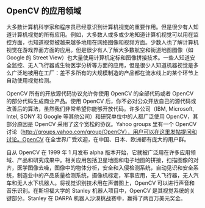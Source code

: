 ## OpenCV 的应用领域

大多数计算机科学家和程序员已经意识到计算机视觉的重要作用。但是很少有人知道计算机视觉的所有应用。例如，大多数人或多或少地知道计算机视觉可以用在监控方面，也知道视觉被越来越多地用在网络图像和视频方面。少数人也了解计算机视觉在游戏界面方面的应用。但是很少有人了解大多数航空和街道地图图像（如 Google 的 Street View）也大量使用计算机定标和图像拼接技术。一些人知道安全监控、无人飞行器或生物医学分析等方面的应用，但是很少人知道机器视觉是多么广泛地被用在工厂：差不多所有的大规模制造的产品都在流水线上的某个环节上自动使用视觉检测。

OpenCV 所有的开放源代码协议允许你使用 OpenCV 的全部代码或者 OpenCV 的部分代码生成商业产品。使用 OpenCV 后，你不必对公众开放自己的源代码或改善后的算法，虽然我们非常希望你能够开放代码。许多公司（IBM, Microsoft, Intel, SONY 和 Google 等其他公司）和研究单位中的人都广泛使用 OpenCV，其部分原因是 OpenCV 采用了这个宽松的协议。Yahoo groups 里有一个 OpenCV 讨论（http://groups.yahoo.com/group/OpenCV），用户可以在这里发帖提问和讨论。OpenCV 在全世界广受欢迎，在中国、日本、欧洲都有庞大的用户群。

自从 OpenCV 在 1999 年 1 月发布 alpha 版本开始，它就被广泛用在许多应用领域、产品和研究成果中。相关应用包括卫星地图和电子地图的拼接，扫描图像的对齐，医学图像去噪，图像中的物体分析，安全和入侵检测系统，自动见识和安全系统，制造业中的产品质量检测系统，摄像机标定，军事应用，无人飞行器，无人汽车和无人水下机器人。将视觉识别技术用在声谱图上，OpenCV 可以进行声音和音乐识别。在斯坦福大学的 Stanley 机器人项目中，OpenCV 是其视觉系统的关键部分。Stanley 在 DARPA 机器人沙漠挑战赛中，赢得了两百万美元奖金。

